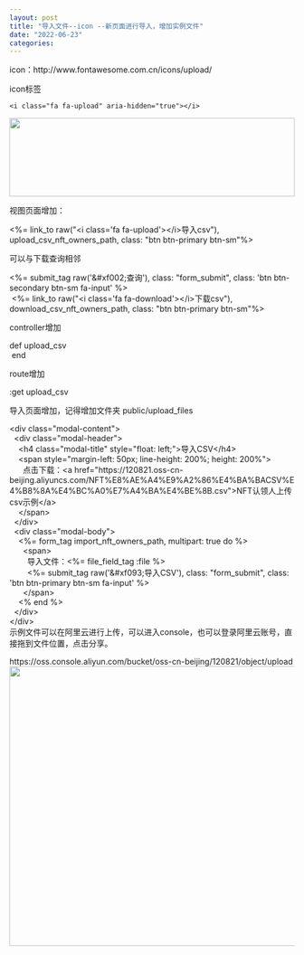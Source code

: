 ```yaml
---
layout: post
title: "导入文件--icon --新页面进行导入，增加实例文件"
date: "2022-06-23"
categories: 
---
```

<p>icon：http://www.fontawesome.com.cn/icons/upload/</p>

<p>icon标签</p>

<pre>
<code class="html"><span class="nt">&lt;i</span> <span class="na">class=</span><span class="s">&quot;fa fa-upload&quot;</span> <span class="na">aria-hidden=</span><span class="s">&quot;true&quot;</span><span class="nt">&gt;&lt;/i&gt;</span></code></pre>

<p><img height="139" src="/uploads/ckeditor/pictures/60/image-20220623155130-1.png" width="504" /></p>

<p>视图页面增加：</p>

<p>&lt;%= link_to raw(&quot;&lt;i class=&#39;fa fa-upload&#39;&gt;&lt;/i&gt;导入csv&quot;), upload_csv_nft_owners_path, class: &quot;btn btn-primary btn-sm&quot;%&gt;</p>

<p>可以与下载查询相邻</p>

<p>&lt;%= submit_tag raw(&#39;&amp;#xf002;查询&#39;), class: &quot;form_submit&quot;, class: &#39;btn btn-secondary btn-sm fa-input&#39; %&gt;<br />
&nbsp;&lt;%= link_to raw(&quot;&lt;i class=&#39;fa fa-download&#39;&gt;&lt;/i&gt;下载csv&quot;), download_csv_nft_owners_path, class: &quot;btn btn-primary btn-sm&quot;%&gt;</p>

<p>controller增加</p>

<p>def upload_csv<br />
&nbsp;end</p>

<p>route增加</p>

<p>:get upload_csv</p>

<p>导入页面增加，记得增加文件夹 public/upload_files</p>

<p>&lt;div class=&quot;modal-content&quot;&gt;<br />
&nbsp; &lt;div class=&quot;modal-header&quot;&gt;<br />
&nbsp;&nbsp;&nbsp; &lt;h4 class=&quot;modal-title&quot; style=&quot;float: left;&quot;&gt;导入CSV&lt;/h4&gt;<br />
&nbsp;&nbsp;&nbsp; &lt;span style=&quot;margin-left: 50px; line-height: 200%; height: 200%&quot;&gt;<br />
&nbsp;&nbsp;&nbsp;&nbsp;&nbsp; 点击下载：&lt;a href=&quot;https://120821.oss-cn-beijing.aliyuncs.com/NFT%E8%AE%A4%E9%A2%86%E4%BA%BACSV%E4%B8%8A%E4%BC%A0%E7%A4%BA%E4%BE%8B.csv&quot;&gt;NFT认领人上传csv示例&lt;/a&gt;<br />
&nbsp;&nbsp;&nbsp; &lt;/span&gt;<br />
&nbsp; &lt;/div&gt;<br />
&nbsp; &lt;div class=&quot;modal-body&quot;&gt;<br />
&nbsp;&nbsp;&nbsp; &lt;%= form_tag import_nft_owners_path, multipart: true do %&gt;<br />
&nbsp;&nbsp;&nbsp;&nbsp;&nbsp; &lt;span&gt;<br />
&nbsp;&nbsp;&nbsp;&nbsp;&nbsp;&nbsp;&nbsp; 导入文件：&lt;%= file_field_tag :file %&gt;<br />
&nbsp;&nbsp;&nbsp;&nbsp;&nbsp;&nbsp;&nbsp; &lt;%= submit_tag raw(&#39;&amp;#xf093;导入CSV&#39;), class: &quot;form_submit&quot;, class: &#39;btn btn-primary btn-sm fa-input&#39; %&gt;<br />
&nbsp;&nbsp;&nbsp;&nbsp;&nbsp; &lt;/span&gt;<br />
&nbsp;&nbsp;&nbsp; &lt;% end %&gt;<br />
&nbsp; &lt;/div&gt;<br />
&lt;/div&gt;<br />
示例文件可以在阿里云进行上传，可以进入console，也可以登录阿里云账号，直接拖到文件位置，点击分享。</p>

<p>https://oss.console.aliyun.com/bucket/oss-cn-beijing/120821/object/upload<img height="495" src="/uploads/ckeditor/pictures/61/image-20220623155535-2.png" width="1448" /></p>

